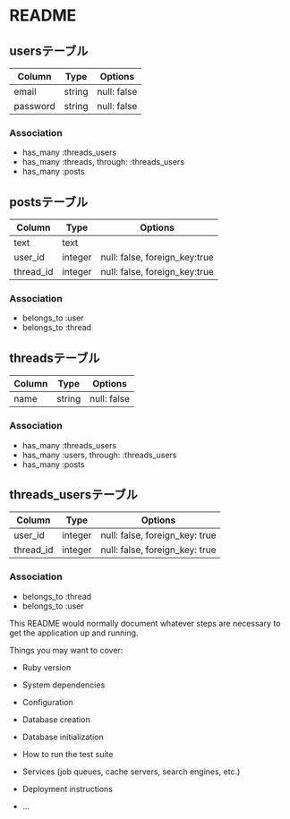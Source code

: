 # README
## usersテーブル
|Column|Type|Options|
|------|----|-------|
|email   |string|null: false|
|password|string|null: false|
### Association
- has_many :threads_users
- has_many :threads,  through:  :threads_users
- has_many :posts


## postsテーブル
|Column|Type|Options|
|------|----|-------|
|text |text||
|user_id  |integer|null: false,  foreign_key:true|
|thread_id|integer|null: false,  foreign_key:true|
### Association
- belongs_to :user
- belongs_to :thread


## threadsテーブル
|Column|Type|Options|
|------|----|-------|
|name  |string |null: false|
### Association
- has_many  :threads_users
- has_many  :users,  through:  :threads_users
- has_many  :posts


## threads_usersテーブル
|Column|Type|Options|
|------|----|-------|
|user_id |integer|null: false, foreign_key: true|
|thread_id|integer|null: false, foreign_key: true|
### Association
- belongs_to :thread
- belongs_to :user


This README would normally document whatever steps are necessary to get the
application up and running.

Things you may want to cover:

* Ruby version

* System dependencies

* Configuration

* Database creation

* Database initialization

* How to run the test suite

* Services (job queues, cache servers, search engines, etc.)

* Deployment instructions

* ...
